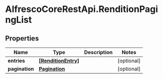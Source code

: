 # AlfrescoCoreRestApi.RenditionPagingList

## Properties
Name | Type | Description | Notes
------------ | ------------- | ------------- | -------------
**entries** | [**[RenditionEntry]**](RenditionEntry.md) |  | [optional] 
**pagination** | [**Pagination**](Pagination.md) |  | [optional] 


